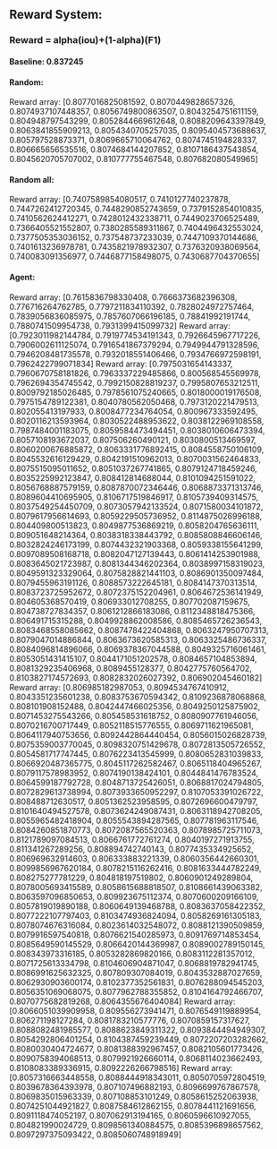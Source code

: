 ## Reward System:
### Reward = alpha(iou)+(1-alpha)(F1)

#### Baseline: 0.837245
#### Random: 
Reward array: [0.8077016825081592, 0.8070449828657326, 0.8074937107448357, 0.8056749800863507, 0.8043254751611159, 0.804948797543299, 0.8052844669612648, 0.8088209643397849, 0.8063841855909213, 0.8054340705257035, 0.8095404573688637, 0.805797528873371, 0.8069665710064762, 0.8074745194828337, 0.806665656535516, 0.8074684144207852, 0.8107186437543854, 0.8045620705707002, 0.810777755467548, 0.807682080549965]

#### Random all:
Reward array: [0.7407589854080517, 0.7410127740237878, 0.7447262412720345, 0.7448290852743659, 0.7379152854010835, 0.7410562624412271, 0.7428012432338711, 0.7449023706525489, 0.7366405521552807, 0.7380285589311867, 0.7404496432553024, 0.7377505353036152, 0.737548737233039, 0.7447109370144686, 0.7401613236978781, 0.7435821978932307, 0.7376320938069564, 0.740083091356977, 0.7446877158498075, 0.7430687704370655]

#### Agent:
Reward array: [0.7615836798330408, 0.7666373682396308, 0.776716264762785, 0.7797211834110392, 0.7828024972757464, 0.7839056836085975, 0.7857607066196185, 0.78841992191744, 0.7880741509954738, 0.7931399415099732]
Reward array: [0.7923011982144784, 0.7919774534191343, 0.7926645967717226, 0.7906002611125074, 0.7916541867379294, 0.7949944791328596, 0.7946208481735578, 0.7932018551406466, 0.7934766972598191, 0.7962422799071834]
Reward array: [0.7975031654143337, 0.7960670758181826, 0.7963337229485866, 0.800568545569978, 0.7962694354745542, 0.7992150828819237, 0.7995807653212511, 0.8009792185026485, 0.7978561075240665, 0.8018000019176508, 0.7975154789122381, 0.8040780562050468, 0.7973120221479513, 0.802055413197933, 0.8008477234764054, 0.800967333592495, 0.8020116213593964, 0.8030522488953622, 0.8038122969108558, 0.7987484001183075, 0.8059584473494451, 0.8038010606473394, 0.8057108193672037, 0.807506260490121, 0.8030800513469597, 0.8060200676885872, 0.8063331776892415, 0.8084558750106109, 0.8045532616129429, 0.8042191510962013, 0.8070031562464833, 0.8075515095011652, 0.8051037267741865, 0.8079124718459246, 0.8035225992123847, 0.808412814688044, 0.8101094251591022, 0.8056768887579159, 0.8087870072346446, 0.8068873371313746, 0.8089604410695905, 0.8106717519846917, 0.8105739409314575, 0.8037549254450709, 0.8073057942133524, 0.8071580034101872, 0.8079617956614693, 0.8059229505736952, 0.8114875026996188, 0.804409800513823, 0.8049877536869219, 0.8058204765636111, 0.809051648214364, 0.8038318338443792, 0.8085808846606146, 0.8032824246173199, 0.8074432321903368, 0.8059338155641299, 0.8097089508168718, 0.8082047127139443, 0.8061414253901988, 0.8083645021723987, 0.8081344346202364, 0.8038997158319023, 0.8049591323329064, 0.8075828821441103, 0.8086901350097484, 0.8079455963191126, 0.8088573222645181, 0.8084147370313514, 0.8083723725952672, 0.8072375152204961, 0.8064672536141949, 0.804605368570419, 0.806933012708255, 0.807702087159675, 0.804738727834357, 0.8061212866183086, 0.8112348818475366, 0.806491715315288, 0.8049928862008586, 0.8085465726236543, 0.8083468558085662, 0.8087478422404868, 0.8063247950707313, 0.8079047014886844, 0.8063673620585313, 0.8063325486736337, 0.8084096814896066, 0.8069378367044588, 0.8049325716061461, 0.8053051431415107, 0.8044171051202578, 0.8084657104853894, 0.8081329235406968, 0.8089455128377, 0.8042775760564702, 0.8103827174572693, 0.8082832026027392, 0.806902045460182]
Reward array: [0.806985182987053, 0.8094534767410912, 0.8043351235601238, 0.8083753670594342, 0.8109236878068868, 0.808101908152488, 0.8042447466025356, 0.8049250125875902, 0.8071453275543266, 0.805458531618752, 0.8080907761946056, 0.8070216700717449, 0.8052118515776555, 0.8069711621965081, 0.8064117940753656, 0.8092442864440454, 0.8056015026828739, 0.8075359003770045, 0.8098320751429678, 0.8072813505726552, 0.8054581717747445, 0.8076223413545999, 0.8080652831039833, 0.8066920487365775, 0.8045117262582467, 0.8065118404965267, 0.8079117578983952, 0.8074190138424101, 0.8044841476783524, 0.8064599187792728, 0.8048713725426051, 0.8068817024794805, 0.8072829613738994, 0.8073933650952297, 0.8107053391026722, 0.808488712630517, 0.8051362523958595, 0.8072696600479797, 0.8101640494527578, 0.8073624249087431, 0.8063118942708205, 0.8055965482418904, 0.8055543894287565, 0.807781963117546, 0.8084260851870773, 0.8072087565520363, 0.8078985725711073, 0.8121789097084513, 0.8066761772761274, 0.8040197271913755, 0.811341267289256, 0.808894742740143, 0.8077435334925652, 0.806969632914603, 0.806333883221339, 0.8060356442660301, 0.8099856967620184, 0.8078215116262416, 0.8081633444782249, 0.808275277781229, 0.804818197519802, 0.8060901249289804, 0.8078005693415589, 0.8058615688818507, 0.8108661439063382, 0.8063597096850653, 0.809923675112374, 0.8070600209166109, 0.8057819019890188, 0.8060649139468788, 0.8083637058422352, 0.8077222107797403, 0.8103474936824094, 0.8058269161305183, 0.8078074676316084, 0.8023614032548072, 0.8088121390509859, 0.8079916597540818, 0.8076621540285973, 0.8091769714853454, 0.8085649590145529, 0.8066420144369987, 0.8089002789150145, 0.808343973316185, 0.8053282869820166, 0.8083112281357012, 0.8071725613334798, 0.8104606904871047, 0.8068819782941745, 0.8086991625632325, 0.807809307084019, 0.8043532887027659, 0.8062930903600174, 0.8102377352561831, 0.8076288094545203, 0.8056351069068075, 0.8077962788355852, 0.8104164792466707, 0.8070775682819268, 0.8064355676404084]
Reward array: [0.8066051039909958, 0.809556273941471, 0.8076549119889954, 0.806271198127284, 0.8081783210577776, 0.8070859157317627, 0.8088082481985577, 0.8088623849311322, 0.8093844494949307, 0.8054292806401254, 0.8104387459239449, 0.8072207203282662, 0.8080030404724677, 0.8081388392967457, 0.8082105601773426, 0.8090758394068513, 0.8079921926660114, 0.8068114023662493, 0.8108083389336915, 0.8092226266798516]
Reward array: [0.8057316663448558, 0.8088444918343011, 0.8050705972804519, 0.8039678364393978, 0.807107496882193, 0.8096699767867578, 0.8069835015963339, 0.807108853101249, 0.8058615252063938, 0.8074251044921827, 0.8087584612862155, 0.8078441121691656, 0.8091118474052197, 0.807062913194165, 0.8060596610927055, 0.804821990024729, 0.8098561340884575, 0.8085396898657562, 0.8097297375093422, 0.8085060748918949]

